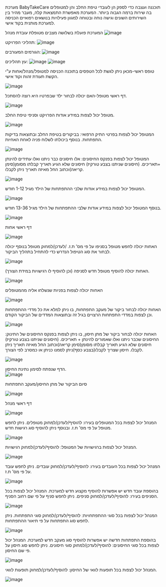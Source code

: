 

מערכת BabyTakeCare תוכננה ועצבה כדי לספק הן לעובדי טיפת החלב והן למטופלים בה שירות ברמה הגבוה ביותר.
המערכת מאפשרת התמצאות קלה, מעבר מהיר בין השירותים השונים וגישה נוחה ובטוחה למגוון פעילויות בנושאים רפואיים
הכניסה למערכת מותנית בקוד אישי.

המערכת פועלת בשלושה מצבים מטופלת עובדת מנהל
![image](https://github.com/elishevaStar/BabyTakeCare/assets/144705468/a99af002-9db6-48c6-9516-b0e2a88790b9)

תהליכי הפרויקט:
![image](https://github.com/elishevaStar/BabyTakeCare/assets/144705468/92ecef53-7d22-4d8c-8563-e8e7875bf0be)

הגורמים המעורבים:
![image](https://github.com/elishevaStar/BabyTakeCare/assets/144705468/806e5770-3300-4632-abce-31b1d8f036ba)

עץ תהליכים:
![image](https://github.com/elishevaStar/BabyTakeCare/assets/144705468/5a69de8c-324b-4c28-a66e-3ffa0c5167ee)
![image](https://github.com/elishevaStar/BabyTakeCare/assets/144705468/ed5025a8-017e-4da0-8e2d-5974fb93d886)

טופס ראשי-מכאן ניתן לגשת לכל הטפסים בתוכנה
הכניסה למטופל/מנהל/אחות ע"י הקשת תעודת זהות וקוד אישי.

![image](https://github.com/elishevaStar/BabyTakeCare/assets/144705468/2a5e0089-6c57-45cb-9d9a-315ce7c99bb8)

דף ראשי מטופל-האם יכולה לבחור ילד שבפרטיו היא רוצה להסתכל.

![image](https://github.com/elishevaStar/BabyTakeCare/assets/144705468/d4151ea9-058a-40e3-abff-2f687ea68480)

מטופל יכול לצפות במידע אודות הפרויקט וסניפי טיפת החלב. 

![image](https://github.com/elishevaStar/BabyTakeCare/assets/144705468/b1656576-7d68-40e9-a947-43c57dd098b1)

המטופל יכול לצפות בפרטי התיק הרפואי: בביקורים בטיפת החלב ובתוצאות בדיקות התפתחות. בנוסף ביכולתו לשלוח פניה לאחת האחיות.

![image](https://github.com/elishevaStar/BabyTakeCare/assets/144705468/c4707fc8-8d6a-4dd3-bc35-2ce4e918b87d)

המטופל יכול לצפות בפנקס החיסונים: אלו חיסונים כבר ניתנו ואלו עתידים להינתן +תאריכים. (חיסונים שניתנו בצבע טורקיז)
 חיסונים שלא הגיע תאריך קבלתו מסומן(סימן קריאה)וכתוב החל מאיזה תאריך ניתן לקבלו.

 ![image](https://github.com/elishevaStar/BabyTakeCare/assets/144705468/380923dd-e469-4840-b17f-e0ed3c21b6fe)

המטופל יכול לצפות במידע אודות שלבי ההתפתחות של הילד מגיל 1-12 חודש.

![image](https://github.com/elishevaStar/BabyTakeCare/assets/144705468/cff6791c-2917-4198-bf68-03a31b9c4735)

בנוסף המטופל יכול לצפות במידע אודות שלבי ההתפתחות של הילד מגיל 13-36 חודש.

![image](https://github.com/elishevaStar/BabyTakeCare/assets/144705468/fce6a94f-9ac2-4e33-9cc3-ca111cb9dd04)


דף ראשי אחות

![image](https://github.com/elishevaStar/BabyTakeCare/assets/144705468/17098335-7c3b-4ab0-b693-f8f95aaf5933)

האחות יכולה לחפש מטופל בסניפו על פי מס' ת.ז. /לעדכן/למחוק מטופל  בנוסף יכולה לבחור את סוג הטיפול הנדרש כדי להתחיל בתהליך הביקור.

![image](https://github.com/elishevaStar/BabyTakeCare/assets/144705468/239f9705-c4a9-4c11-af37-50d2c161b939)

האחות יכולה להוסיף מטופל חדש לסניפה (וכן להוסיף לו רגישויות במידת הצורך).

![image](https://github.com/elishevaStar/BabyTakeCare/assets/144705468/35db919a-d373-49f0-85c0-583e1604ba59)

האחות יכולה לצפות בפניות שנשלחו אליה מהמטופלים

![image](https://github.com/elishevaStar/BabyTakeCare/assets/144705468/f5a8bbd1-4d79-4c6b-8a9c-ae6bb33b62f5)

האחות יכולה לבחור ביקור של מעקב התפתחות, בו ניתן למלא את כל מדדי ההתפתחות וכן לצפות במדדי התפתחות הרצויים בגיל זה ובתוצאות המדדים של הביקור הקודם. 

![image](https://github.com/elishevaStar/BabyTakeCare/assets/144705468/2ac8eb37-6fe5-4f04-8542-a09bddbcd361)

האחות יכולה לבחור ביקור של מתן חיסון, בו ניתן לצפות בפנקס החיסונים של התינוק: 
החיסונים שכבר ניתנו ואלו שאמורים להינתן + תאריכים. (חיסונים שניתנו בצבע טורקיז)
חיסונים שלא הגיע תאריך קבלתו מסומן(סימן קריאה)וכתוב החל מאיזה תאריך ניתן לקבלו.
חיסון שצריך לקבלו(בצבע כסף)ניתן לסמנו כניתן או כמסרב לפי הצורך.

![image](https://github.com/elishevaStar/BabyTakeCare/assets/144705468/fa86adfa-c219-42cb-b9d4-49ba0cf34041)

הדף שנפתח לסימון נתינת החיסון.  
![image](https://github.com/elishevaStar/BabyTakeCare/assets/144705468/b7e2b00e-e8fd-4ea6-8d97-90ef7d14c30a)

סיום הביקור של מתן החיסון/מעקב התפתחות

![image](https://github.com/elishevaStar/BabyTakeCare/assets/144705468/b30f0e1a-7ba8-4501-923e-973d552711e6)



דף ראשי מנהל

![image](https://github.com/elishevaStar/BabyTakeCare/assets/144705468/765a03ea-bfa6-400e-9189-1e6dff3f282f)

המנהל יכול לצפות בכל המטופלים בעירו: להוסיף/לעדכן/למחוק מטופלים. 
ניתן לחפש מטופל על פי מס' ת.ז. ובנוסף ניתן להוסיף סוג רגישות חדש.

![image](https://github.com/elishevaStar/BabyTakeCare/assets/144705468/31e0e203-d9fd-4ea7-acec-0648f1cf34b4)

המנהל יכול לצפות ברגישויות של המטופל: להוסיף/לעדכן/למחוק רגישויות.

![image](https://github.com/elishevaStar/BabyTakeCare/assets/144705468/c85207f1-abb6-45d0-af06-f41a9c5b1457)

המנהל יכול לצפות בכל העובדים בעירו: להוסיף/לעדכן/למחוק עובדים. ניתן לחפש עובד על פי מס' ת.ז.

![image](https://github.com/elishevaStar/BabyTakeCare/assets/144705468/6b9e8740-3f53-4907-b167-dd93d9016259)

בהוספת עובד חדש יש אפשרות להוסיף מקצוע חדש למערכת.
המנהל יכול לצפות בכל הסניפים בעירו: להוסיף/לעדכן/למחוק סניפים.
ניתן לחפש סניף על פי שם רחוב הסניף.

![image](https://github.com/elishevaStar/BabyTakeCare/assets/144705468/e6a62543-e850-47a6-bfad-f8efeed7dd57)

 
המנהל יכול לצפות בכל סוגי ההתפתחויות: להוסיף/לעדכן/למחוק סוגי התפתחות. 
ניתן לחפש סוג התפתחות על פי תיאור ההתפתחות.

![image](https://github.com/elishevaStar/BabyTakeCare/assets/144705468/ce6b99a5-4893-4e96-ad62-8b2fbef4956d)

בהוספת התפתחות חדשה יש אפשרות להוסיף סוג מעקב חדש למערכת.
המנהל יכול לצפות בכל סוגי החיסונים: להוסיף/לעדכן/למחוק סוגי חיסונים. ניתן לחפש סוג חיסון על פי שם החיסון.

![image](https://github.com/elishevaStar/BabyTakeCare/assets/144705468/09cf5dee-cc9a-4054-a80f-f73fa67f3288)

המנהל יכול לצפות בכל תופעות לוואי של החיסון: להוסיף/לעדכן/למחוק תופעות לוואי.

![image](https://github.com/elishevaStar/BabyTakeCare/assets/144705468/717a63e1-ab93-4a34-9019-a3de12fb1109)

































